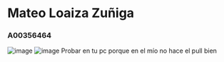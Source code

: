 # Mateo Loaiza Zuñiga
### A00356464
![image](https://user-images.githubusercontent.com/47872231/199138571-34c7eba8-d0f9-428a-8ba9-75f7edbeead0.png)
![image](https://user-images.githubusercontent.com/47872231/199138577-18b58664-c443-4847-a18a-ab133a4f1422.png)
Probar en tu pc porque en el mío no hace el pull bien
